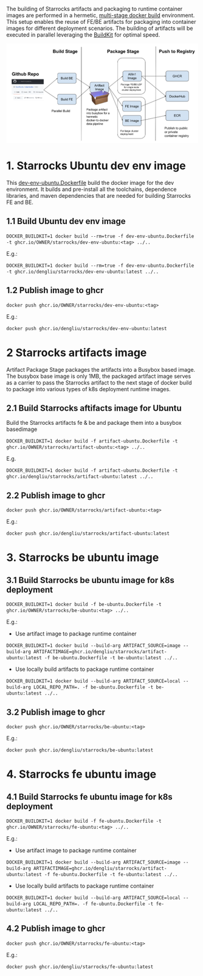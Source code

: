 The building of Starrocks artifacts and packaging to runtime container images are performed in a hermetic, [multi-stage docker build](https://docs.docker.com/build/building/multi-stage/) environment. This setup enables the reuse of FE/BE artifacts for packaging into container images for different deployment scenarios. The building of artifacts will be executed in parallel leveraging the [BuildKit](https://docs.docker.com/build/buildkit/) for optimal speed.

![img.png](img.png)

# 1. Starrocks Ubuntu dev env image
This [dev-env-ubuntu.Dockerfile](dev-env-ubuntu.Dockerfile) build the docker image for the dev environment.
It builds and pre-install all the toolchains, dependence libraries, and maven dependencies that are needed for building Starrocks FE and BE.

## 1.1 Build Ubuntu dev env image
```
DOCKER_BUILDKIT=1 docker build --rm=true -f dev-env-ubuntu.Dockerfile -t ghcr.io/OWNER/starrocks/dev-env-ubuntu:<tag> ../..
```
E.g.:
```shell
DOCKER_BUILDKIT=1 docker build --rm=true -f dev-env-ubuntu.Dockerfile -t ghcr.io/dengliu/starrocks/dev-env-ubuntu:latest ../..
```
## 1.2 Publish image to ghcr
```
docker push ghcr.io/OWNER/starrocks/dev-env-ubuntu:<tag>
```
E.g.:
```shell
docker push ghcr.io/dengliu/starrocks/dev-env-ubuntu:latest
```

# 2 Starrocks artifacts image

Artifact Package Stage packages the artifacts into a Busybox based image. The busybox base image is only 1MB, the packaged artifact image serves as a carrier to pass the Starrocks artifact to the next stage of docker build to package into various types of k8s deployment runtime images.


## 2.1 Build Starrocks aftifacts image for Ubuntu
Build the Starrocks artifacts fe & be and package them into a busybox basedimage

```
DOCKER_BUILDKIT=1 docker build -f artifact-ubuntu.Dockerfile -t ghcr.io/OWNER/starrocks/artifact-ubuntu:<tag> ../..
```
E.g.
```shell
DOCKER_BUILDKIT=1 docker build -f artifact-ubuntu.Dockerfile -t ghcr.io/dengliu/starrocks/artifact-ubuntu:latest ../..
```

## 2.2 Publish image to ghcr
```
docker push ghcr.io/OWNER/starrocks/artifact-ubuntu:<tag>
```
E.g.:
```shell
docker push ghcr.io/dengliu/starrocks/artifact-ubuntu:latest
```


# 3. Starrocks be ubuntu image

## 3.1 Build Starrocks be ubuntu image for k8s deployment
```
DOCKER_BUILDKIT=1 docker build -f be-ubuntu.Dockerfile -t ghcr.io/OWNER/starrocks/be-ubuntu:<tag> ../..
```
E.g.:
- Use artifact image to package runtime container
```shell
DOCKER_BUILDKIT=1 docker build --build-arg ARTIFACT_SOURCE=image --build-arg ARTIFACTIMAGE=ghcr.io/dengliu/starrocks/artifact-ubuntu:latest -f be-ubuntu.Dockerfile -t be-ubuntu:latest ../..
```

- Use locally build artifacts to package runtime container
```shell
DOCKER_BUILDKIT=1 docker build --build-arg ARTIFACT_SOURCE=local --build-arg LOCAL_REPO_PATH=. -f be-ubuntu.Dockerfile -t be-ubuntu:latest ../..
```

## 3.2 Publish image to ghcr
```
docker push ghcr.io/OWNER/starrocks/be-ubuntu:<tag>
```
E.g.:
```shell
docker push ghcr.io/dengliu/starrocks/be-ubuntu:latest
```


# 4. Starrocks fe ubuntu image

## 4.1 Build Starrocks fe ubuntu image for k8s deployment
```
DOCKER_BUILDKIT=1 docker build -f fe-ubuntu.Dockerfile -t ghcr.io/OWNER/starrocks/fe-ubuntu:<tag> ../..
```
E.g.:
- Use artifact image to package runtime container
```shell
DOCKER_BUILDKIT=1 docker build --build-arg ARTIFACT_SOURCE=image --build-arg ARTIFACTIMAGE=ghcr.io/dengliu/starrocks/artifact-ubuntu:latest -f fe-ubuntu.Dockerfile -t fe-ubuntu:latest ../..
```

- Use locally build artifacts to package runtime container
```shell
DOCKER_BUILDKIT=1 docker build --build-arg ARTIFACT_SOURCE=local --build-arg LOCAL_REPO_PATH=. -f fe-ubuntu.Dockerfile -t fe-ubuntu:latest ../..
```

## 4.2 Publish image to ghcr
```
docker push ghcr.io/OWNER/starrocks/fe-ubuntu:<tag>
```
E.g.:
```shell
docker push ghcr.io/dengliu/starrocks/fe-ubuntu:latest
```
